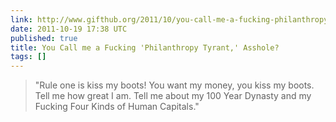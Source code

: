 ```yaml
---
link: http://www.gifthub.org/2011/10/you-call-me-a-fucking-philanthropy-tyrant-asshole-.html
date: 2011-10-19 17:38 UTC
published: true
title: You Call me a Fucking 'Philanthropy Tyrant,' Asshole?
tags: []
---
```


> "Rule one is kiss my boots! You want my money, you kiss my boots. Tell me how great I am. Tell me about my 100 Year Dynasty and my Fucking Four Kinds of Human Capitals."
